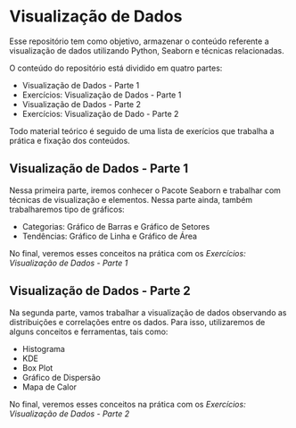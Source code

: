# Visualização de Dados

Esse repositório tem como objetivo, armazenar o conteúdo referente a visualização de dados utilizando Python, Seaborn e técnicas relacionadas.

O conteúdo do repositório está dividido em quatro partes: 

* Visualização de Dados - Parte 1
* Exercícios: Visualização de Dados - Parte 1
* Visualização de Dados - Parte 2
* Exercícios: Visualização de Dado - Parte 2

Todo material teórico é seguido de uma lista de exerícios que trabalha a prática e fixação dos conteúdos.

## Visualização de Dados - Parte 1

Nessa primeira parte, iremos conhecer o Pacote Seaborn e trabalhar com técnicas de visualização e elementos. 
Nessa parte ainda, também trabalharemos tipo de gráficos:
* Categorias: Gráfico de Barras e Gráfico de Setores
* Tendências: Gráfico de Linha e Gráfico de Área

No final, veremos esses conceitos na prática com os *Exercícios: Visualização de Dados - Parte 1*

## Visualização de Dados - Parte 2

Na segunda parte, vamos trabalhar a visualização de dados observando as distribuições e correlações entre os dados. 
Para isso, utilizaremos de alguns conceitos e ferramentas, tais como: 
* Histograma
* KDE
* Box Plot
* Gráfico de Dispersão 
* Mapa de Calor

No final, veremos esses conceitos na prática com os *Exercícios: Visualização de Dados - Parte 2*
